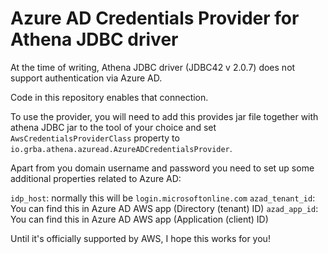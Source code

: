 # Azure AD Credentials Provider for Athena JDBC driver

At the time of writing, Athena JDBC driver (JDBC42 v 2.0.7) does not support authentication via Azure AD.

Code in this repository enables that connection.

To use the provider, you will need to add this provides jar file together with athena JDBC jar to the tool of your choice and set `AwsCredentialsProviderClass` property to `io.grba.athena.azuread.AzureADCredentialsProvider`.

Apart from you domain username and password you need to set up some additional properties related to Azure AD:

`idp_host`: normally this will be `login.microsoftonline.com`
`azad_tenant_id`:  You can find this in Azure AD AWS app (Directory (tenant) ID)
`azad_app_id`:  You can find this in Azure AD AWS app (Application (client) ID)

Until it's officially supported by AWS, I hope this works for you!